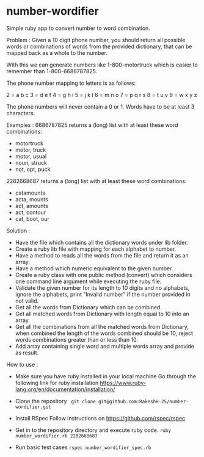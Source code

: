 # number-wordifier
Simple ruby app to convert number to word combination.

Problem :
Given a 10 digit phone number, you should return all possible words or combinations of words from the provided dictionary, that can be mapped back as a whole to the number.

With this we can generate numbers like 1-800-motortruck which is easier to remember than 1-800-6686787825.

The phone number mapping to letters is as follows:

2 = a b c
3 = d e f
4 = g h i
5 = j k l
6 = m n o
7 = p q r s
8 = t u v
9 = w x y z

The phone numbers will never contain a 0 or 1.
Words have to be at least 3 characters.


Examples :
6686787825 returns a (long) list with at least these word combinations:

* motortruck
* motor, truck
* motor, usual
* noun, struck
* not, opt, puck

2282668687 returns a (long) list with at least these word combinations:

* catamounts
* acta, mounts
* act, amounts
* act, contour
* cat, boot, our

Solution :
- Have the file which contains all the dictionary words under lib folder.
- Create a ruby lib file with mapping for each alphabet to number.
- Have a method to reads all the words from the file and return it as an array.
- Have a method which numeric equivalent to the given number.
- Create a ruby class with one public method (convert) which considers one command line argument while executing the ruby file.
- Validate the given number for its length to 10 digits and no alphabets, ignore the alphabets, print "Invalid number" if the number provided in not valid.
- Get all the words from Dictionary which can be combined.
- Get all matched words from Dictionary with length equal to 10 into an array.
- Get  all the combinations from all the matched words from Dictionary, when combined the length of the words combined should be 10, reject words combinations greater than or less than 10.
- Add array containing single word and multiple words array and provide as result.



How to use :

- Make sure you have ruby installed in your local machine
  Go through the following link for ruby installation https://www.ruby-lang.org/en/documentation/installation/

- Clone the repository
``` git clone git@github.com:RakeshH-25/number-wordifier.git```

- Install RSpec
  Follow instructions on https://github.com/rspec/rspec

- Get in to the repository directory and execute ruby code.
  ```ruby number_wordifier.rb 2282668687```

- Run basic test cases
  ```rspec number_wordifier_spec.rb```


